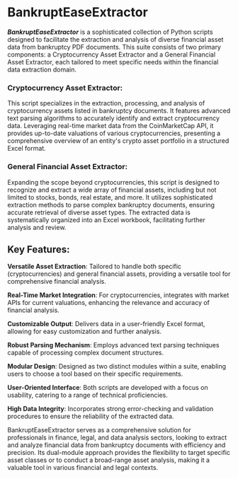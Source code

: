# BankruptEaseExtractor

___BankruptEaseExtractor___ is a sophisticated collection of Python scripts designed to facilitate the extraction and analysis of diverse financial asset data from bankruptcy PDF documents. This suite consists of two primary components: a Cryptocurrency Asset Extractor and a General Financial Asset Extractor, each tailored to meet specific needs within the financial data extraction domain.

### Cryptocurrency Asset Extractor:

This script specializes in the extraction, processing, and analysis of cryptocurrency assets listed in bankruptcy documents. It features advanced text parsing algorithms to accurately identify and extract cryptocurrency data. Leveraging real-time market data from the CoinMarketCap API, it provides up-to-date valuations of various cryptocurrencies, presenting a comprehensive overview of an entity's crypto asset portfolio in a structured Excel format.

### General Financial Asset Extractor:

Expanding the scope beyond cryptocurrencies, this script is designed to recognize and extract a wide array of financial assets, including but not limited to stocks, bonds, real estate, and more. It utilizes sophisticated extraction methods to parse complex bankruptcy documents, ensuring accurate retrieval of diverse asset types. The extracted data is systematically organized into an Excel workbook, facilitating further analysis and review.

## Key Features:

__Versatile Asset Extraction__: Tailored to handle both specific (cryptocurrencies) and general financial assets, providing a versatile tool for comprehensive financial analysis.

__Real-Time Market Integration__: For cryptocurrencies, integrates with market APIs for current valuations, enhancing the relevance and accuracy of financial analysis.

__Customizable Output__: Delivers data in a user-friendly Excel format, allowing for easy customization and further analysis.

__Robust Parsing Mechanism__: Employs advanced text parsing techniques capable of processing complex document structures.

__Modular Design__: Designed as two distinct modules within a suite, enabling users to choose a tool based on their specific requirements.

__User-Oriented Interface__: Both scripts are developed with a focus on usability, catering to a range of technical proficiencies.

__High Data Integrity__: Incorporates strong error-checking and validation procedures to ensure the reliability of the extracted data.

BankruptEaseExtractor serves as a comprehensive solution for professionals in finance, legal, and data analysis sectors, looking to extract and analyze financial data from bankruptcy documents with efficiency and precision. Its dual-module approach provides the flexibility to target specific asset classes or to conduct a broad-range asset analysis, making it a valuable tool in various financial and legal contexts.


